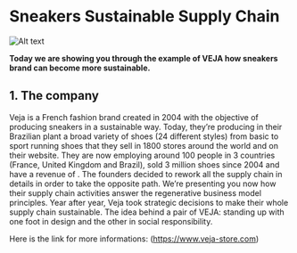 # Sneakers Sustainable Supply Chain 

![Alt text](https://cdn.pixabay.com/photo/2017/08/05/13/22/sea-2583561_1280.jpg)

**Today we are showing you through the example of VEJA how sneakers brand can become more sustainable.**

## 1. The company

Veja is a French fashion brand created in 2004 with the objective of producing sneakers in a sustainable way. Today, they’re producing in their Brazilian plant a broad variety of shoes (24 different styles) from basic to sport running shoes that they sell in 1800 stores around the world and on their website. They are now employing around 100 people in 3 countries (France, United Kingdom and Brazil), sold 3 million shoes since 2004 and have a revenue of . The founders decided to rework all the supply chain in details in order to take the opposite path. We’re presenting you now how their supply chain activities answer the regenerative business model principles. 
Year after year, Veja took strategic decisions to make their whole supply chain sustainable.
The idea behind a pair of VEJA: standing up with one foot in design and the other in social responsibility.

Here is the link for more informations: (https://www.veja-store.com)
